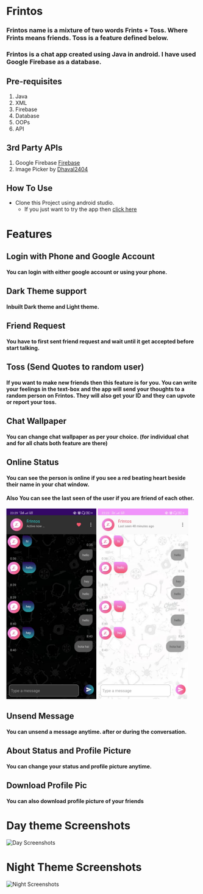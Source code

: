 # Frintos

### Frintos name is a mixture of two words Frints + Toss. Where Frints means friends. Toss is a feature defined below.
### Frintos is a chat app created using **Java** in android. I have used **Google Firebase** as a database.

## Pre-requisites

1. Java
2. XML
3. Firebase
4. Database
5. OOPs
7. API

## 3rd Party APIs

1. Google Firebase [Firebase](https://www.firebase.google.com)
2. Image Picker by [Dhaval2404](https://github.com/Dhaval2404/ImagePicker)

## How To Use

+ Clone this Project using android studio.
  + If you just want to try the app then [click here](https://drive.google.com/file/d/1PXvRcHEg6rf_-J_hBF2oBt-Fo-IYZ4hY/view?usp=sharing)

# Features

## Login with Phone and Google Account
#### You can login with either google account or using your phone.

## Dark Theme support
#### Inbuilt Dark theme and Light theme.

## Friend Request
#### You have to first sent friend request and wait until it get accepted before start talking.

## Toss (Send Quotes to random user)
#### If you want to make new friends then this feature is for you. You can write your feelings in the text-box and the app will send your thoughts to a random person on Frintos. They will also get your ID and they can upvote or report your toss.

## Chat Wallpaper
#### You can change chat wallpaper as per your choice. (for individual chat and for all chats both feature are there)

## Online Status
#### You can see the person is online if you see a red beating heart beside their name in your chat window.
#### Also You can see the last seen of the user if you are friend of each other.

<div>

<img height="500px" src="https://github.com/kaustubh-vats/Frintos/blob/main/screenshots/dark/chat.jpeg?raw=true" alt="Demo for Online"/> <img height="500px" src="https://github.com/kaustubh-vats/Frintos/blob/main/screenshots/light/chat.jpeg?raw=true" alt="Demo for Last Seen"/>

</div>

## Unsend Message
#### You can unsend a message anytime. after or during the conversation.

## About Status and Profile Picture
#### You can change your status and profile picture anytime.

## Download Profile Pic
#### You can also download profile picture of your friends

# Day theme Screenshots

![Day Screenshots](https://github.com/kaustubh-vats/Frintos/blob/main/screenshots/dark/day.svg?raw=true)

# Night Theme Screenshots

![Night Screenshots](https://github.com/kaustubh-vats/Frintos/blob/main/screenshots/dark/night.svg?raw=true)